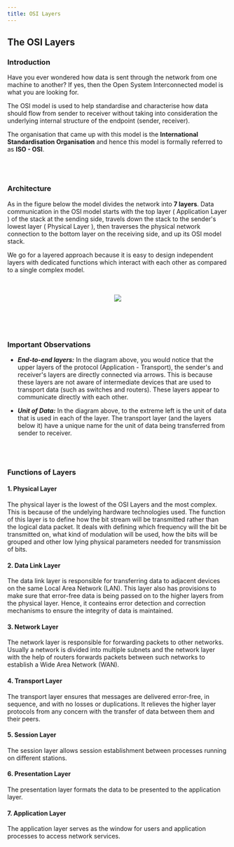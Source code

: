 ```yaml
---
title: OSI Layers 
---
```

## The OSI Layers



### Introduction


Have you ever wondered how data is sent through the network from one machine to another? If yes, then the Open System Interconnected model is what you are looking for. 

The OSI model is used to help standardise and characterise how data should flow from sender to receiver without taking into consideration the underlying internal structure of the endpoint (sender, receiver).

The organisation that came up with this model is the **International Standardisation Organisation** and hence this model is formally referred to as **ISO - OSI**.

<br></br>
### Architecture 


As in the figure below the model divides the network into **7 layers**. Data communication in the OSI model starts with the top layer ( Application Layer ) of the stack at the sending side, travels down the stack to the sender's lowest layer ( Physical Layer ), then traverses the physical network connection to the bottom layer on the receiving side, and up its OSI model stack. 

We go for a layered approach because it is easy to design independent layers with dedicated functions which interact with each other as compared to a single complex model.


<p align = "center"> 
  <br></br>
  <img src="https://user-images.githubusercontent.com/16820612/33828192-2773b920-de91-11e7-8804-08dbfaf0143a.jpg"/>
  <br></br>
</p>
<br></br>

### **Important Observations**


* _**End-to-end layers:**_
In the diagram above, you would notice that the upper layers of the protocol (Application - Transport), the sender's and receiver's layers are directly connected via arrows. This is because these layers are not aware of intermediate devices that are used to transport data (such as switches and routers). These layers appear to communicate directly with each other.

* _**Unit of Data:**_
In the diagram above, to the extreme left is the unit of data that is used in each of the layer. The transport layer (and the layers below it) have a unique name for the unit of data being transferred from sender to receiver. 

<br></br>
### **Functions of Layers**


#### **1. Physical Layer**

The physical layer is the lowest of the OSI Layers and the most complex. This is because of the undelying hardware technologies used. The function of this layer is to define how the bit stream will be transmitted rather than the logical data packet. It deals with defining which frequency will the bit be transmitted on, what kind of modulation will be used, how the bits will be grouped and other low lying physical parameters needed for transmission of bits.



#### **2. Data Link Layer**

The data link layer is responsible for transferring data to adjacent devices on the same Local Area Network (LAN). This layer also has provisions to make sure that error-free data is being passed on to the higher layers from the physical layer. Hence, it conteains error detection and correction mechanisms to ensure the integrity of data is maintained.



#### **3. Network Layer**

The network layer is responsible for forwarding packets to other networks. Usually a network is divided into multiple subnets and the network layer with the help of routers forwards packets between such networks to establish a Wide Area Network (WAN). 



#### **4. Transport Layer**

The transport layer ensures that messages are delivered error-free, in sequence, and with no losses or duplications. It relieves the higher layer protocols from any concern with the transfer of data between them and their peers.



#### **5. Session Layer**

The session layer allows session establishment between processes running on different stations. 



#### **6. Presentation Layer**

The presentation layer formats the data to be presented to the application layer. 



#### **7. Application Layer**

The application layer serves as the window for users and application processes to access network services.














 




